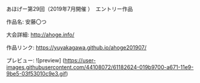 あほげー第29回（2019年7月開催 ）　エントリー作品　

作品名: 安藤〇つ

大会詳細: http://ahoge.info/

作品リンク: https://yuyakagawa.github.io/ahoge201907/

プレビュー: ![preview]
(https://user-images.githubusercontent.com/44108072/61182624-019b9700-a671-11e9-9be5-03f53010c9e3.gif)